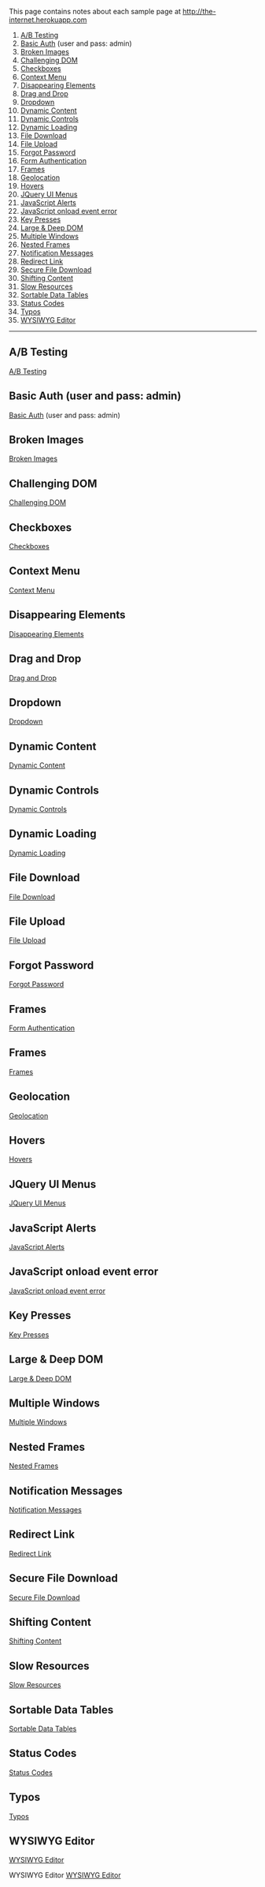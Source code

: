 This page contains notes about each sample page at http://the-internet.herokuapp.com

<ol type="1">
  <li><a href='#abtest'>A/B Testing</a></li>
  <li><a href='#basic_auth'>Basic Auth</a> (user and pass: admin)</li>
  <li><a href='#broken_images'>Broken Images</a></li>
  <li><a href='#challenging_dom'>Challenging DOM</a></li>
  <li><a href='#checkboxes'>Checkboxes</a></li>
  <li><a href='#context_menu'>Context Menu</a></li>
  <li><a href='#disappearing_elements'>Disappearing Elements</a></li>
  <li><a href='#drag_and_drop'>Drag and Drop</a></li>
  <li><a href='#dropdown'>Dropdown</a></li>
  <li><a href='#dynamic_content'>Dynamic Content</a></li>
  <li><a href='#dynamic_controls'>Dynamic Controls</a></li>
  <li><a href='#dynamic_loading'>Dynamic Loading</a></li>
  <li><a href='#download'>File Download</a></li>
  <li><a href='#upload'>File Upload</a></li>
  <li><a href='#forgot_password'>Forgot Password</a></li>
  <li><a href='#login'>Form Authentication</a></li>
  <li><a href='#frames'>Frames</a></li>
  <li><a href='#geolocation'>Geolocation</a></li>
  <li><a href='#hovers'>Hovers</a></li>
  <li><a href='#jqueryui/menu'>JQuery UI Menus</a></li>
  <li><a href='#javascript_alerts'>JavaScript Alerts</a></li>
  <li><a href='#javascript_error'>JavaScript onload event error</a></li>
  <li><a href='#key_presses'>Key Presses</a></li>
  <li><a href='#large'>Large & Deep DOM</a></li>
  <li><a href='#windows'>Multiple Windows</a></li>
  <li><a href='#nested_frames'>Nested Frames</a></li>
  <li><a href='#notification_message'>Notification Messages</a></li>
  <li><a href='#redirector'>Redirect Link</a></li>
  <li><a href='#download_secure'>Secure File Download</a></li>
  <li><a href='#shifting_content'>Shifting Content</a></li>
  <li><a href='#slow'>Slow Resources</a></li>
  <li><a href='#tables'>Sortable Data Tables</a></li>
  <li><a href='#status_codes'>Status Codes</a></li>
  <li><a href='#typos'>Typos</a></li>
  <li><a href='#tinymce'>WYSIWYG Editor</a></li>
</ol>

<hr />

## <a name='abtest'>A/B Testing</a>

  <a href='http://the-internet.herokuapp.com/abtest'>A/B Testing</a>

## <a name='basic_auth'>Basic Auth</a> (user and pass: admin)

  <a href='http://the-internet.herokuapp.com/basic_auth'>Basic Auth</a> (user and pass: admin)</li>

## <a name='broken_images'>Broken Images</a>

  <a href='http://the-internet.herokuapp.com/broken_images'>Broken Images</a>

## <a name='challenging_dom'>Challenging DOM</a>
  <a href='http://the-internet.herokuapp.com/challenging_dom'>Challenging DOM</a>

## <a name='checkboxes'>Checkboxes</a>
  <a href='http://the-internet.herokuapp.com/checkboxes'>Checkboxes</a>

## <a name='context_menu'>Context Menu</a>
  <a href='http://the-internet.herokuapp.com/context_menu'>Context Menu</a>

## <a name='disappearing_elements'>Disappearing Elements</a>
  <a href='http://the-internet.herokuapp.com/disappearing_elements'>Disappearing Elements</a>

## <a name='drag_and_drop'>Drag and Drop</a>
  <a href='http://the-internet.herokuapp.com/drag_and_drop'>Drag and Drop</a>

## <a name='dropdown'>Dropdown</a>
  <a href='http://the-internet.herokuapp.com/dropdown'>Dropdown</a>

## <a name='dynamic_content'>Dynamic Content</a>
  <a href='http://the-internet.herokuapp.com/dynamic_content'>Dynamic Content</a>

## <a name='dynamic_controls'>Dynamic Controls</a>
  <a href='http://the-internet.herokuapp.com/dynamic_controls'>Dynamic Controls</a>

## <a name='dynamic_loading'>Dynamic Loading</a>
  <a href='http://the-internet.herokuapp.com/dynamic_loading'>Dynamic Loading</a>

## <a name='download'>File Download</a>
  <a href='http://the-internet.herokuapp.com/download'>File Download</a>

## <a name='upload'>File Upload</a>
  <a href='http://the-internet.herokuapp.com/upload'>File Upload</a>

## <a name='forgot_password'>Forgot Password</a>
  <a href='http://the-internet.herokuapp.com/forgot_password'>Forgot Password</a>

## <a name='frames'>Frames</a>
  <a href='http://the-internet.herokuapp.com/login'>Form Authentication</a>

## <a name='frames'>Frames</a>
  <a href='http://the-internet.herokuapp.com/frames'>Frames</a>

## <a name='geolocation'>Geolocation</a>
  <a href='http://the-internet.herokuapp.com/geolocation'>Geolocation</a>

## <a name='hovers'>Hovers</a>
  <a href='http://the-internet.herokuapp.com/hovers'>Hovers</a>

## <a name='jqueryui/menu'>JQuery UI Menus</a>
  <a href='http://the-internet.herokuapp.com/jqueryui/menu'>JQuery UI Menus</a>

## <a name='javascript_alerts'>JavaScript Alerts</a>
  <a href='http://the-internet.herokuapp.com/javascript_alerts'>JavaScript Alerts</a>

## <a name='javascript_error'>JavaScript onload event error</a>
  <a href='http://the-internet.herokuapp.com/javascript_error'>JavaScript onload event error</a>

## <a name='key_presses'>Key Presses</a>
  <a href='http://the-internet.herokuapp.com/key_presses'>Key Presses</a>

## <a name='large'>Large & Deep DOM</a>
  <a href='http://the-internet.herokuapp.com/large'>Large & Deep DOM</a>

## <a name='windows'>Multiple Windows</a>
  <a href='http://the-internet.herokuapp.com/windows'>Multiple Windows</a>

## <a name='nested_frames'>Nested Frames</a>
  <a href='http://the-internet.herokuapp.com/nested_frames'>Nested Frames</a>

## <a name='notification_message'>Notification Messages</a>
  <a href='http://the-internet.herokuapp.com/notification_message'>Notification Messages</a>

## <a name='redirector'>Redirect Link</a>

  <a href='http://the-internet.herokuapp.com/redirector'>Redirect Link</a>

## <a name='download_secure'>Secure File Download</a>

  <a href='http://the-internet.herokuapp.com/download_secure'>Secure File Download</a>

## <a name='shifting_content'>Shifting Content</a>
  <a href='http://the-internet.herokuapp.com/shifting_content'>Shifting Content</a>

## <a name='slow'>Slow Resources</a>

  <a href='http://the-internet.herokuapp.com/slow'>Slow Resources</a>

## <a name='tables'>Sortable Data Tables</a>
  <a href='http://the-internet.herokuapp.com/tables'>Sortable Data Tables</a>

## <a name='status_codes'>Status Codes</a>
  <a href='http://the-internet.herokuapp.com/status_codes'>Status Codes</a>

## <a name='typos'>Typos</a>

  <a href='http://the-internet.herokuapp.com/typos'>Typos</a>

## <a name='tinymce'>WYSIWYG Editor</a>
  <a href='http://the-internet.herokuapp.com/tinymce'>WYSIWYG Editor</a>

<a name='#tinymce'>WYSIWYG Editor</a>
  <a href='http://the-internet.herokuapp.com/tinymce'>WYSIWYG Editor</a>
